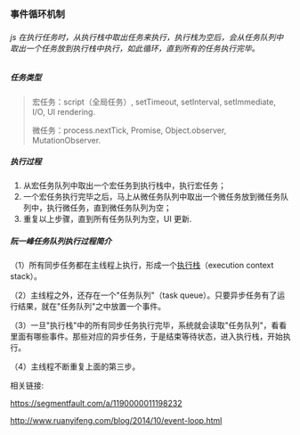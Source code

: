 ### 事件循环机制

###### js 在执行任务时，从执行栈中取出任务来执行，执行栈为空后，会从任务队列中取出一个任务放到执行栈中执行，如此循环，直到所有的任务执行完毕。

##### 任务类型

>宏任务：script（全局任务）, setTimeout, setInterval, setImmediate, I/O, UI rendering.
>
>微任务：process.nextTick, Promise, Object.observer, MutationObserver.

##### 执行过程

1. 从宏任务队列中取出一个宏任务到执行栈中，执行宏任务；
2. 一个宏任务执行完毕之后，马上从微任务队列中取出一个微任务放到微任务队列中，执行微任务，直到微任务队列为空；
3. 重复以上步骤，直到所有任务队列为空，UI 更新.

##### 阮一峰任务队列执行过程简介

（1）所有同步任务都在主线程上执行，形成一个[执行栈](http://www.ruanyifeng.com/blog/2013/11/stack.html)（execution context stack）。

（2）主线程之外，还存在一个"任务队列"（task queue）。只要异步任务有了运行结果，就在"任务队列"之中放置一个事件。

（3）一旦"执行栈"中的所有同步任务执行完毕，系统就会读取"任务队列"，看看里面有哪些事件。那些对应的异步任务，于是结束等待状态，进入执行栈，开始执行。

（4）主线程不断重复上面的第三步。



相关链接:

https://segmentfault.com/a/1190000011198232

http://www.ruanyifeng.com/blog/2014/10/event-loop.html

